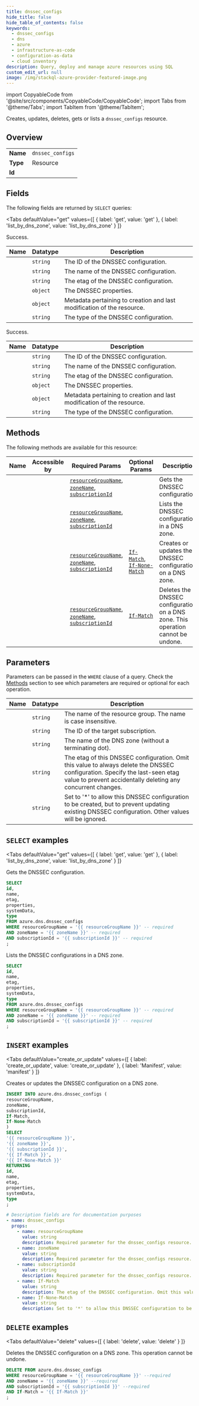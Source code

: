 ```yaml
--- 
title: dnssec_configs
hide_title: false
hide_table_of_contents: false
keywords:
  - dnssec_configs
  - dns
  - azure
  - infrastructure-as-code
  - configuration-as-data
  - cloud inventory
description: Query, deploy and manage azure resources using SQL
custom_edit_url: null
image: /img/stackql-azure-provider-featured-image.png
---
```


import CopyableCode from '@site/src/components/CopyableCode/CopyableCode';
import Tabs from '@theme/Tabs';
import TabItem from '@theme/TabItem';

Creates, updates, deletes, gets or lists a <code>dnssec_configs</code> resource.

## Overview
<table><tbody>
<tr><td><b>Name</b></td><td><code>dnssec_configs</code></td></tr>
<tr><td><b>Type</b></td><td>Resource</td></tr>
<tr><td><b>Id</b></td><td><CopyableCode code="azure.dns.dnssec_configs" /></td></tr>
</tbody></table>

## Fields

The following fields are returned by `SELECT` queries:

<Tabs
    defaultValue="get"
    values={[
        { label: 'get', value: 'get' },
        { label: 'list_by_dns_zone', value: 'list_by_dns_zone' }
    ]}
>
<TabItem value="get">

Success.

<table>
<thead>
    <tr>
    <th>Name</th>
    <th>Datatype</th>
    <th>Description</th>
    </tr>
</thead>
<tbody>
<tr>
    <td><CopyableCode code="id" /></td>
    <td><code>string</code></td>
    <td>The ID of the DNSSEC configuration.</td>
</tr>
<tr>
    <td><CopyableCode code="name" /></td>
    <td><code>string</code></td>
    <td>The name of the DNSSEC configuration.</td>
</tr>
<tr>
    <td><CopyableCode code="etag" /></td>
    <td><code>string</code></td>
    <td>The etag of the DNSSEC configuration.</td>
</tr>
<tr>
    <td><CopyableCode code="properties" /></td>
    <td><code>object</code></td>
    <td>The DNSSEC properties.</td>
</tr>
<tr>
    <td><CopyableCode code="systemData" /></td>
    <td><code>object</code></td>
    <td>Metadata pertaining to creation and last modification of the resource.</td>
</tr>
<tr>
    <td><CopyableCode code="type" /></td>
    <td><code>string</code></td>
    <td>The type of the DNSSEC configuration.</td>
</tr>
</tbody>
</table>
</TabItem>
<TabItem value="list_by_dns_zone">

Success.

<table>
<thead>
    <tr>
    <th>Name</th>
    <th>Datatype</th>
    <th>Description</th>
    </tr>
</thead>
<tbody>
<tr>
    <td><CopyableCode code="id" /></td>
    <td><code>string</code></td>
    <td>The ID of the DNSSEC configuration.</td>
</tr>
<tr>
    <td><CopyableCode code="name" /></td>
    <td><code>string</code></td>
    <td>The name of the DNSSEC configuration.</td>
</tr>
<tr>
    <td><CopyableCode code="etag" /></td>
    <td><code>string</code></td>
    <td>The etag of the DNSSEC configuration.</td>
</tr>
<tr>
    <td><CopyableCode code="properties" /></td>
    <td><code>object</code></td>
    <td>The DNSSEC properties.</td>
</tr>
<tr>
    <td><CopyableCode code="systemData" /></td>
    <td><code>object</code></td>
    <td>Metadata pertaining to creation and last modification of the resource.</td>
</tr>
<tr>
    <td><CopyableCode code="type" /></td>
    <td><code>string</code></td>
    <td>The type of the DNSSEC configuration.</td>
</tr>
</tbody>
</table>
</TabItem>
</Tabs>

## Methods

The following methods are available for this resource:

<table>
<thead>
    <tr>
    <th>Name</th>
    <th>Accessible by</th>
    <th>Required Params</th>
    <th>Optional Params</th>
    <th>Description</th>
    </tr>
</thead>
<tbody>
<tr>
    <td><a href="#get"><CopyableCode code="get" /></a></td>
    <td><CopyableCode code="select" /></td>
    <td><a href="#parameter-resourceGroupName"><code>resourceGroupName</code></a>, <a href="#parameter-zoneName"><code>zoneName</code></a>, <a href="#parameter-subscriptionId"><code>subscriptionId</code></a></td>
    <td></td>
    <td>Gets the DNSSEC configuration.</td>
</tr>
<tr>
    <td><a href="#list_by_dns_zone"><CopyableCode code="list_by_dns_zone" /></a></td>
    <td><CopyableCode code="select" /></td>
    <td><a href="#parameter-resourceGroupName"><code>resourceGroupName</code></a>, <a href="#parameter-zoneName"><code>zoneName</code></a>, <a href="#parameter-subscriptionId"><code>subscriptionId</code></a></td>
    <td></td>
    <td>Lists the DNSSEC configurations in a DNS zone.</td>
</tr>
<tr>
    <td><a href="#create_or_update"><CopyableCode code="create_or_update" /></a></td>
    <td><CopyableCode code="insert" /></td>
    <td><a href="#parameter-resourceGroupName"><code>resourceGroupName</code></a>, <a href="#parameter-zoneName"><code>zoneName</code></a>, <a href="#parameter-subscriptionId"><code>subscriptionId</code></a></td>
    <td><a href="#parameter-If-Match"><code>If-Match</code></a>, <a href="#parameter-If-None-Match"><code>If-None-Match</code></a></td>
    <td>Creates or updates the DNSSEC configuration on a DNS zone.</td>
</tr>
<tr>
    <td><a href="#delete"><CopyableCode code="delete" /></a></td>
    <td><CopyableCode code="delete" /></td>
    <td><a href="#parameter-resourceGroupName"><code>resourceGroupName</code></a>, <a href="#parameter-zoneName"><code>zoneName</code></a>, <a href="#parameter-subscriptionId"><code>subscriptionId</code></a></td>
    <td><a href="#parameter-If-Match"><code>If-Match</code></a></td>
    <td>Deletes the DNSSEC configuration on a DNS zone. This operation cannot be undone.</td>
</tr>
</tbody>
</table>

## Parameters

Parameters can be passed in the `WHERE` clause of a query. Check the [Methods](#methods) section to see which parameters are required or optional for each operation.

<table>
<thead>
    <tr>
    <th>Name</th>
    <th>Datatype</th>
    <th>Description</th>
    </tr>
</thead>
<tbody>
<tr id="parameter-resourceGroupName">
    <td><CopyableCode code="resourceGroupName" /></td>
    <td><code>string</code></td>
    <td>The name of the resource group. The name is case insensitive.</td>
</tr>
<tr id="parameter-subscriptionId">
    <td><CopyableCode code="subscriptionId" /></td>
    <td><code>string</code></td>
    <td>The ID of the target subscription.</td>
</tr>
<tr id="parameter-zoneName">
    <td><CopyableCode code="zoneName" /></td>
    <td><code>string</code></td>
    <td>The name of the DNS zone (without a terminating dot).</td>
</tr>
<tr id="parameter-If-Match">
    <td><CopyableCode code="If-Match" /></td>
    <td><code>string</code></td>
    <td>The etag of this DNSSEC configuration. Omit this value to always delete the DNSSEC configuration. Specify the last-seen etag value to prevent accidentally deleting any concurrent changes.</td>
</tr>
<tr id="parameter-If-None-Match">
    <td><CopyableCode code="If-None-Match" /></td>
    <td><code>string</code></td>
    <td>Set to '*' to allow this DNSSEC configuration to be created, but to prevent updating existing DNSSEC configuration. Other values will be ignored.</td>
</tr>
</tbody>
</table>

## `SELECT` examples

<Tabs
    defaultValue="get"
    values={[
        { label: 'get', value: 'get' },
        { label: 'list_by_dns_zone', value: 'list_by_dns_zone' }
    ]}
>
<TabItem value="get">

Gets the DNSSEC configuration.

```sql
SELECT
id,
name,
etag,
properties,
systemData,
type
FROM azure.dns.dnssec_configs
WHERE resourceGroupName = '{{ resourceGroupName }}' -- required
AND zoneName = '{{ zoneName }}' -- required
AND subscriptionId = '{{ subscriptionId }}' -- required
;
```
</TabItem>
<TabItem value="list_by_dns_zone">

Lists the DNSSEC configurations in a DNS zone.

```sql
SELECT
id,
name,
etag,
properties,
systemData,
type
FROM azure.dns.dnssec_configs
WHERE resourceGroupName = '{{ resourceGroupName }}' -- required
AND zoneName = '{{ zoneName }}' -- required
AND subscriptionId = '{{ subscriptionId }}' -- required
;
```
</TabItem>
</Tabs>


## `INSERT` examples

<Tabs
    defaultValue="create_or_update"
    values={[
        { label: 'create_or_update', value: 'create_or_update' },
        { label: 'Manifest', value: 'manifest' }
    ]}
>
<TabItem value="create_or_update">

Creates or updates the DNSSEC configuration on a DNS zone.

```sql
INSERT INTO azure.dns.dnssec_configs (
resourceGroupName,
zoneName,
subscriptionId,
If-Match,
If-None-Match
)
SELECT 
'{{ resourceGroupName }}',
'{{ zoneName }}',
'{{ subscriptionId }}',
'{{ If-Match }}',
'{{ If-None-Match }}'
RETURNING
id,
name,
etag,
properties,
systemData,
type
;
```
</TabItem>
<TabItem value="manifest">

```yaml
# Description fields are for documentation purposes
- name: dnssec_configs
  props:
    - name: resourceGroupName
      value: string
      description: Required parameter for the dnssec_configs resource.
    - name: zoneName
      value: string
      description: Required parameter for the dnssec_configs resource.
    - name: subscriptionId
      value: string
      description: Required parameter for the dnssec_configs resource.
    - name: If-Match
      value: string
      description: The etag of the DNSSEC configuration. Omit this value to always overwrite the DNSSEC configuration. Specify the last-seen etag value to prevent accidentally overwriting any concurrent changes.
    - name: If-None-Match
      value: string
      description: Set to '*' to allow this DNSSEC configuration to be created, but to prevent updating existing DNSSEC configuration. Other values will be ignored.
```
</TabItem>
</Tabs>


## `DELETE` examples

<Tabs
    defaultValue="delete"
    values={[
        { label: 'delete', value: 'delete' }
    ]}
>
<TabItem value="delete">

Deletes the DNSSEC configuration on a DNS zone. This operation cannot be undone.

```sql
DELETE FROM azure.dns.dnssec_configs
WHERE resourceGroupName = '{{ resourceGroupName }}' --required
AND zoneName = '{{ zoneName }}' --required
AND subscriptionId = '{{ subscriptionId }}' --required
AND If-Match = '{{ If-Match }}'
;
```
</TabItem>
</Tabs>
